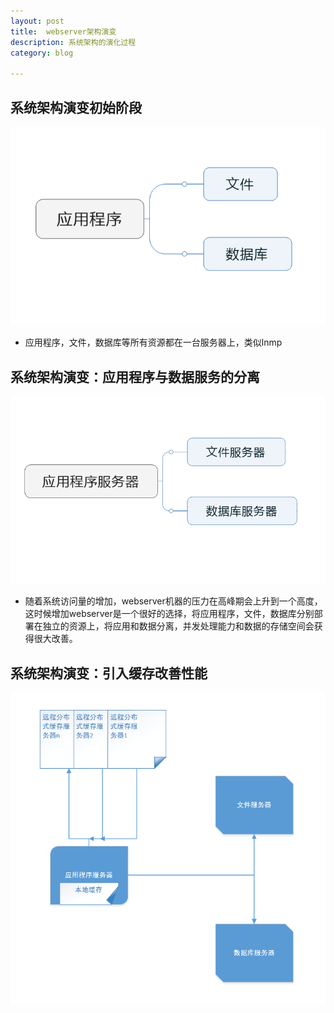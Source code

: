 ```yaml
---
layout: post
title:  webserver架构演变
description: 系统架构的演化过程
category: blog

---
```

## 系统架构演变初始阶段
![webserver-1](/images/webserver/webserver-1.png)
* 应用程序，文件，数据库等所有资源都在一台服务器上，类似lnmp

## 系统架构演变：应用程序与数据服务的分离
![webserver-2](/images/webserver/webserver-2.png)
* 随着系统访问量的增加，webserver机器的压力在高峰期会上升到一个高度，这时候增加webserver是一个很好的选择，将应用程序，文件，数据库分别部署在独立的资源上，将应用和数据分离，并发处理能力和数据的存储空间会获得很大改善。

## 系统架构演变：引入缓存改善性能
![webserver-3](/images/webserver/webserver-3.png)
